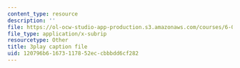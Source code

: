 ```yaml
---
content_type: resource
description: ''
file: https://ol-ocw-studio-app-production.s3.amazonaws.com/courses/6-004-computation-structures-spring-2017/120796b61673117852eccbbbdd6cf282_jsJ0nR38zvo.srt
file_type: application/x-subrip
resourcetype: Other
title: 3play caption file
uid: 120796b6-1673-1178-52ec-cbbbdd6cf282
---
```

